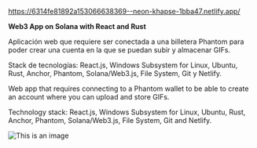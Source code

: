 https://6314fe81892a153066638369--neon-khapse-1bba47.netlify.app/


**Web3 App on Solana with React and Rust**


Aplicación web que requiere ser conectada a una billetera Phantom para poder crear una cuenta en la que se puedan subir y almacenar GIFs.

Stack de tecnologías: React.js, Windows Subsystem for Linux, Ubuntu, Rust, Anchor, Phantom, Solana/Web3.js, File System, Git y Netlify.


Web app that requires connecting to a Phantom wallet to be able to create an account where you can upload and store GIFs.

Technology stack: React.js, Windows Subsystem for Linux, Ubuntu, Rust, Anchor, Phantom, Solana/Web3.js, File System, Git and Netlify.

![This is an image](https://i.postimg.cc/NFy0Q6vH/Captura-de-pantalla-2022-09-03-162955.png)

